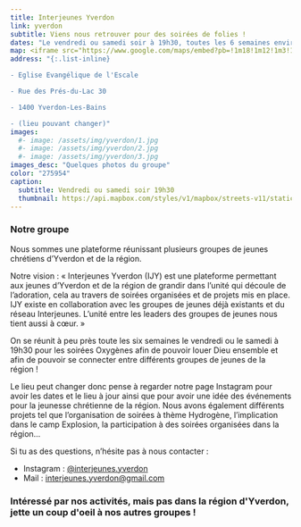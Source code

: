 ```yaml
---
title: Interjeunes Yverdon
link: yverdon
subtitle: Viens nous retrouver pour des soirées de folies !
dates: "Le vendredi ou samedi soir à 19h30, toutes les 6 semaines environ<br>(visite notre page Instagram pour les prochaines dates)"
map: <iframe src="https://www.google.com/maps/embed?pb=!1m18!1m12!1m3!1d682.9175289165588!2d6.632495729229771!3d46.7911042986962!2m3!1f0!2f0!3f0!3m2!1i1024!2i768!4f13.1!3m3!1m2!1s0x478dc581ab0e01a5%3A0xfacf10ff870a5491!2sRue%20des%20Pr%C3%A9s-du-Lac%2030%2C%201400%20Yverdon-les-Bains!5e0!3m2!1sen!2sch!4v1629984594495!5m2!1sen!2sch" width="100%" height="250" style="border:0;" allowfullscreen="" loading="lazy"></iframe>
address: "{:.list-inline}

- Eglise Evangélique de l'Escale

- Rue des Prés-du-Lac 30

- 1400 Yverdon-Les-Bains

- (lieu pouvant changer)"
images:
  #- image: /assets/img/yverdon/1.jpg
  #- image: /assets/img/yverdon/2.jpg
  #- image: /assets/img/yverdon/3.jpg
images_desc: "Quelques photos du groupe"
color: "275954"
caption:
  subtitle: Vendredi ou samedi soir 19h30
  thumbnail: https://api.mapbox.com/styles/v1/mapbox/streets-v11/static/pin-l+275954(6.6325,46.7911043)/6.6325,46.7911,9,0/300x200@2x?access_token=pk.eyJ1Ijoidnd2dyIsImEiOiJja284dnNrNzYxamduMnhteTlqajV5Z2cxIn0.Q3rPhwNzrpLEN6oQcwi17A
---
```

### Notre groupe

Nous sommes une plateforme réunissant plusieurs groupes de jeunes chrétiens d’Yverdon et de la région.

Notre vision&nbsp;: «&nbsp;Interjeunes Yverdon (IJY) est une plateforme permettant aux jeunes d’Yverdon et de la région de grandir dans l’unité qui découle de l’adoration, cela au travers de soirées organisées et de projets mis en place.
IJY existe en collaboration avec les groupes de jeunes déjà existants et du réseau Interjeunes. L’unité entre les leaders des groupes de jeunes nous tient aussi à cœur.&nbsp;» 

On se réunit à peu près toute les six semaines le vendredi ou le samedi à 19h30 pour les soirées Oxygènes afin de pouvoir louer Dieu ensemble et afin de pouvoir se connecter entre différents groupes de jeunes de la région&nbsp;!

Le lieu peut changer donc pense à regarder notre page Instagram pour avoir les dates et le lieu à jour ainsi que pour avoir une idée des événements pour la jeunesse chrétienne de la région. Nous avons également différents projets tel que l’organisation de soirées à thème Hydrogène, l’implication dans le camp Explosion, la participation à des soirées organisées dans la région…

Si tu as des questions, n’hésite pas à nous contacter&nbsp;: 
- Instagram&nbsp;: [@interjeunes.yverdon](https://www.instagram.com/interjeunes.yverdon/)
- Mail&nbsp;: [interjeunes.yverdon@gmail.com](mailto:interjeunes.yverdon@gmail.com)


### Intéressé par nos activités, mais pas dans la région d'Yverdon, jette un coup d'oeil à nos autres groupes !
